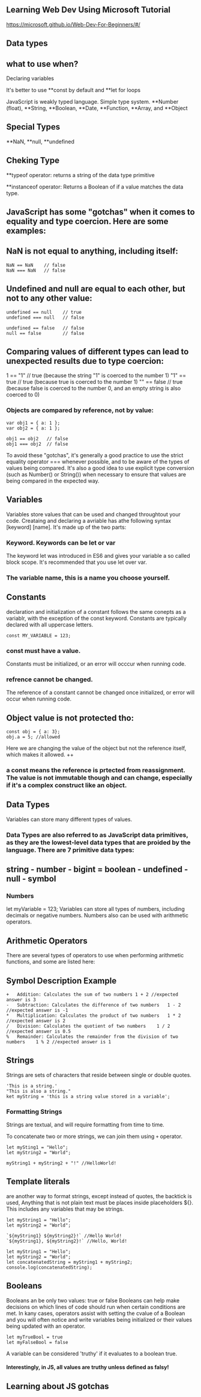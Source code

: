 ## Learning Web Dev Using Microsoft Tutorial
https://microsoft.github.io/Web-Dev-For-Beginners/#/ 

## Data types 
## what to use when? 

Declaring variables 

It's better to use **const by default 
and **let for loops

JavaScript is weakly typed language. 
Simple type system. 
**Number (float), **String, **Boolean, **Date, **Function, **Array, and **Object

## Special Types 
**NaN, **null, **undefined

## Cheking Type 

**typeof operator: returns a string of the data type primitive 

**instanceof operator: Returns a Boolean of if a value matches the data type. 

## JavaScript has some "gotchas" when it comes to equality and type coercion. Here are some examples:

## NaN is not equal to anything, including itself:
```
NaN == NaN    // false
NaN === NaN   // false
```
## Undefined and null are equal to each other, but not to any other value:
```
undefined == null    // true
undefined === null   // false

undefined == false   // false
null == false        // false
```
## Comparing values of different types can lead to unexpected results due to type coercion:
1 == "1"   // true (because the string "1" is coerced to the number 1)
"1" == true // true (because true is coerced to the number 1)
"" == false // true (because false is coerced to the number 0, and an empty string is also coerced to 0)
### Objects are compared by reference, not by value:
```
var obj1 = { a: 1 };
var obj2 = { a: 1 };

obj1 == obj2   // false
obj1 === obj2  // false
```
To avoid these "gotchas", it's generally a good practice to use the strict equality operator === whenever possible, and to be aware of the types of values being compared. It's also a good idea to use explicit type conversion (such as Number() or String()) when necessary to ensure that values are being compared in the expected way.

## Variables 
Variables store values that can be used and changed throughtout your code. 
Creataing and declaring a avriable has athe following syntax [keyword] [name]. It's made up of the two parts: 
### Keyword. Keywords can be let or var
The keyword let was introduced in ES6 and gives your variable a so called block scope. It's recommended that you use let over var. 
### The variable name, this is a name you choose yourself. 


## Constants
declaration and initialization of a constant follows the same conepts as a variablr, with the exception of the const keyword. Constants are typically declared with all uppercase letters.

```
const MY_VARIABLE = 123;
```
### const must have a value. 
Constants must be initialized, or an error will occcur when running code.
### refrence cannot be changed. 
The reference of a constant cannot be changed once initialized, or error will occur when running code. 

## Object value is not protected tho: 
```
const obj = { a: 3};
obj.a = 5; //allowed
```
Here we are changing the value of the object but not the reference itself, which makes it allowed. ++ 
### a const means the reference is prtected from reassignment. The value is not immutable though and can change, especially if it's a complex construct like an object. 


## Data Types
Variables can store many different types of values. 
### Data Types are also referred to as JavaScript data primitives, as they are the lowest-level data types that are proided by the language. There are 7 primitive data types: 
## string - number - bigint = boolean - undefined - null - symbol



### Numbers
let myVariable = 123;
Variables can store all types of numbers, including decimals or negative numbers. Numbers also can be used with arithmetic operators.

## Arithmetic Operators
There are several types of operators to use when performing arithmetic functions, and some are listed here:

## Symbol	Description	     Example
```
+	Addition: Calculates the sum of two numbers	1 + 2 //expected answer is 3
-	Subtraction: Calculates the difference of two numbers	1 - 2 //expected answer is -1
*	Multiplication: Calculates the product of two numbers	1 * 2 //expected answer is 2
/	Division: Calculates the quotient of two numbers	1 / 2 //expected answer is 0.5
%	Remainder: Calculates the remainder from the division of two numbers	1 % 2 //expected answer is 1
```


## Strings 
Strings are sets of characters that reside between single or double quotes.
``` 
'This is a string.'
"This is also a string."
ket myString = 'this is a string value stored in a variable';
```

### Formatting Strings 
Strings are textual, and will require formatting from time to time. 

To concatenate two or more strings, we can join them using ```+``` operator.
```
let mySting1 = "Hello";
let myString2 = "World";

myString1 + myString2 + "!" //HelloWorld!
```


## Template literals 

are another way to format strings, except instead of quotes, the backtick is used, Anything that is not plain text must be places inside placeholders ${}. This includes any variables that may be strings. 
```
let myString1 = "Hello";
let myString2 = "World";

`${myString1} ${myString2}!` //Hello World!
`${myString1}, ${myString2}!` //Hello, World!

```

```
let myString1 = "Hello";
let myString2 = "World";
let concatenatedString = myString1 + myString2;
console.log(concatenatedString);
```



## Booleans

Booleans an be only two values: true or false
Booleans can help make decisions on which lines of code should run when certain conditions are met. In kany cases, operators assist with setting the cvalue of a Boolean and you will often notice and write variables being initialized or their values being updated with an operator. 

``` 
let myTrueBool = true
let myFalseBool = false
```
A variable can be considered 'truthy' if it evaluates to a boolean true. 
#### Interestingly, in JS, all values are truthy unless defined as falsy!



## Learning about JS gotchas 

